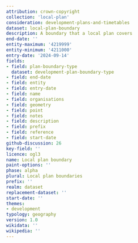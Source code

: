 ```yaml
---
attribution: crown-copyright
collection: 'local-plan'
consideration: development-plans-and-timetables
dataset: local-plan-boundary
description: A boundary that a local plan covers
end-date: ''
entity-maximum: '4219999'
entity-minimum: '4211000'
entry-date: '2024-09-14'
fields:
- field: plan-boundary-type
  dataset: development-plan-boundary-type
- field: end-date
- field: entity
- field: entry-date
- field: name
- field: organisations
- field: geometry
- field: point
- field: notes
- field: description
- field: prefix
- field: reference
- field: start-date
github-discussion: 26
key-field: ''
licence: ogl3
name: Local plan boundary
paint-options: ''
phase: alpha
plural: Local plan boundaries
prefix: ''
realm: dataset
replacement-dataset: ''
start-date: ''
themes:
- development
typology: geography
version: 1.0
wikidata: ''
wikipedia: ''
---
```

